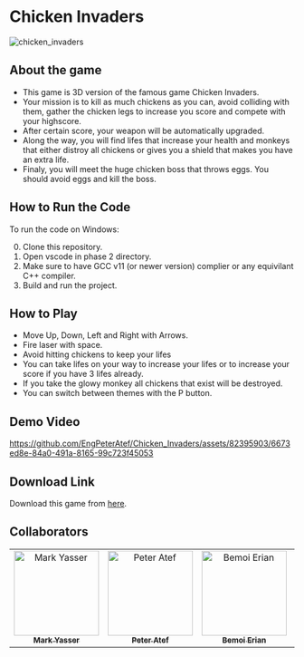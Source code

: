 # Chicken Invaders

![chicken_invaders](https://github.com/EngPeterAtef/Chicken_Invaders/assets/82395903/24304d9a-ce80-46c9-a58b-c209b4ee9f52)

## About the game

- This game is 3D version of the famous game Chicken Invaders. 
- Your mission is to kill as much chickens as you can, avoid colliding with them, gather the chicken legs to increase you score and compete with your highscore.
- After certain score, your weapon will be automatically upgraded.
- Along the way, you will find lifes that increase your health and monkeys that either distroy all chickens or gives you a shield that makes you have an extra life. 
- Finaly, you will meet the huge chicken boss that throws eggs. You should avoid eggs and kill the boss.


## How to Run the Code

To run the code on Windows:

0. Clone this repository.
1. Open vscode in phase 2 directory.
2. Make sure to have GCC v11 (or newer version) complier or any equivilant C++ compiler.
3. Build and run the project.


## How to Play

- Move Up, Down, Left and Right with Arrows.
- Fire laser with space.
- Avoid hitting chickens to keep your lifes
- You can take lifes on your way to increase your lifes or to increase your score if you have 3 lifes already.
- If you take the glowy monkey all chickens that exist will be destroyed.
- You can switch between themes with the P button.

## Demo Video

https://github.com/EngPeterAtef/Chicken_Invaders/assets/82395903/6673ed8e-84a0-491a-8165-99c723f45053


## Download Link

Download this game from [here]().


## Collaborators
<table>
<tr>
    <td align="center">
        <a href="https://github.com/markyasser">
            <img src="https://avatars.githubusercontent.com/u/82395903?v=4" width="150;" alt="Mark Yasser"/>
            <br />
            <sub><b>Mark Yasser</b></sub>
        </a>
    </td>
    <td align="center">
        <a href="https://github.com/EngPeterAtef">
            <img src="https://avatars.githubusercontent.com/u/75852529?v=4" width="150;" alt="Peter Atef"/>
            <br />
            <sub><b>Peter Atef</b></sub>
        </a>
    </td>
    <td align="center">
        <a href="https://github.com/bemoierian">
            <img src="https://avatars.githubusercontent.com/u/72103362?v=4" width="150;" alt="Bemoi Erian"/>
            <br />
            <sub><b>Bemoi Erian</b></sub>
        </a>
    </td>
    <td align="center">
        <a href="https://github.com/doaa281">
            <img src="https://avatars.githubusercontent.com/u/65799105?v=4" width="150;" alt="Doaa Ashraf"/>
            <br />
            <sub><b>Doaa Ashraf</b></sub>
        </a>
    </td>
  </tr>
</table>
